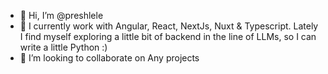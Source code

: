 - 👋 Hi, I’m @preshlele
- 🌱 I currently work with Angular, React, NextJs, Nuxt & Typescript. Lately I find myself exploring a little bit of backend in the line of LLMs, so I can write a little Python :)
- 💞️ I’m looking to collaborate on Any projects

<!---
preshlele/preshlele is a ✨ special ✨ repository because its `README.md` (this file) appears on your GitHub profile.
You can click the Preview link to take a look at your changes.
--->
